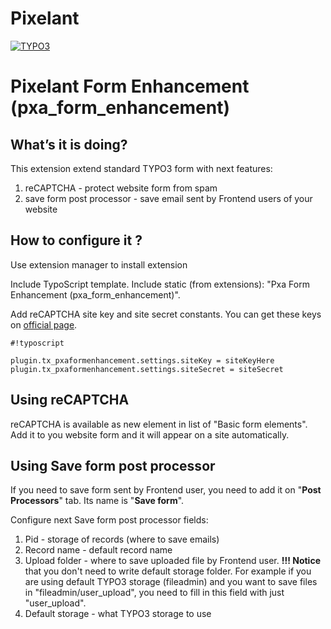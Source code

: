 # Pixelant
[![TYPO3](https://img.shields.io/badge/TYPO3-8.4.0-orange.svg?style=flat-square)](https://typo3.org/)

# Pixelant Form Enhancement (pxa_form_enhancement) #

## What’s it is doing? ##
This extension extend standard TYPO3 form with next features:

 1. reCAPTCHA - protect website form from spam 
 2. save form post processor - save email sent by Frontend users of your website

## How to configure it ? ##
Use extension manager to install extension

Include TypoScript template. Include static (from extensions): "Pxa Form Enhancement (pxa_form_enhancement)".

Add reCAPTCHA site key and site secret constants. You can get these keys on [official page](https://www.google.com/recaptcha/intro/index.html). 

```
#!typoscript

plugin.tx_pxaformenhancement.settings.siteKey = siteKeyHere
plugin.tx_pxaformenhancement.settings.siteSecret = siteSecret
```

## Using reCAPTCHA ##

reCAPTCHA is available as new element in list of "Basic form elements". Add it to you website form and it will appear on a site automatically.

## Using Save form post processor ##

If you need to save form sent by Frontend user, you need to add it on "**Post Processors**" tab. Its name is "**Save form**".

Configure next Save form post processor fields:

 1. Pid - storage of records (where to save emails)
 2. Record name - default record name
 3. Upload folder - where to save uploaded  file by Frontend user. **!!! Notice** that you don't need to write default storage folder. For example if you are using default TYPO3 storage (fileadmin) and you want to save files in "fileadmin/user_upload", you need to fill in this field with just "user_upload". 
 4. Default storage - what TYPO3 storage to use
